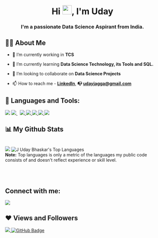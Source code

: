 <h1 align="center">Hi <img src="https://raw.githubusercontent.com/MartinHeinz/MartinHeinz/master/wave.gif" width="30px">, I'm Uday</h1>
<h3 align="center">I'm a passionate Data Science Aspirant from India.</h3>


## 🙋‍♂️ About Me

- 🔭 I’m currently working in **TCS**

- 🌱 I’m currently learning **Data Science Technology, its Tools and SQL.**

- 👯 I’m looking to collaborate on **Data Science Projects**

- 📫 How to reach me -    **[LinkedIn](https://www.linkedin.com/in/jagga-uday-bhaskar-812bb1132/)**,  **:mailbox_with_no_mail: udayjagga@gmail.com**

## 🚀 Languages and Tools:

<p align="left"> 
    <a href="https://www.python.org/" target="_blank"> <img src="https://img.icons8.com/color/48/undefined/python--v1.png"/></a>
    <a style="padding-right:8px;" href="https://www.mysql.com/" target="_blank"> <img src="https://img.icons8.com/fluent/50/000000/mysql-logo.png"/> </a>
    <a href="https://www.w3schools.com/html/" target="_blank"> <img src="https://img.icons8.com/color/48/undefined/html-5--v1.png"/> </a>
    <a href="https://www.w3schools.com/css/" target="_blank"> <img src="https://img.icons8.com/color/48/000000/css3.png"/> </a> 
    <a href="https://www.java.com/en/" target="_blank"> <img src="https://img.icons8.com/color/48/undefined/java-coffee-cup-logo--v1.png"/"/> </a>
    <a href="https://git-scm.com/" target="_blank"> <img src="https://img.icons8.com/color/48/000000/git.png"/> </a> 
    <a href="https://jupyter.org/" target="_blank"> <img src="https://img.icons8.com/fluency/48/undefined/jupyter.png"/> </a> 
</p>

## 📊 My Github Stats

  <br/>
   <img src = "https://github-readme-stats.vercel.app/api?username=udayjagga&&show_icons=true&title_color=ffffff&icon_color=bb2acf&text_color=daf7dc&bg_color=151515">
  <img alt="J Uday Bhaskar's Top Languages" src="https://github-readme-stats.vercel.app/api/top-langs/?username=udayjagga&langs_count=8&count_private=true&layout=compact&theme=react&hide_border=true&bg_color=0D1117" />
  <br/>
  <b>Note:</b> Top languages is only a metric of the languages my public code consists of and doesn't reflect experience or skill level.


<br/>
<br/>
<br/>
<br/>

## Connect with me:
<p align="left">

<a href = "https://www.linkedin.com/in/jagga-uday-bhaskar-812bb1132/"><img src="https://img.icons8.com/fluent/48/000000/linkedin.png"/></a>
</p>

## ❤ Views and Followers
<a href="https://github.com/Meghna-DAS/github-profile-views-counter">
    <img src="https://komarev.com/ghpvc/?username=udayjagga">
</a>
<a href="https://github.com/udayjagga?tab=followers"><img src="https://img.shields.io/github/followers/udayjagga?label=Followers&style=social" alt="GitHub Badge"></a>
